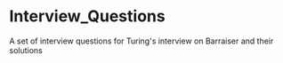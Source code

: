 # Interview_Questions
A set of interview questions for Turing's interview on Barraiser and their solutions

